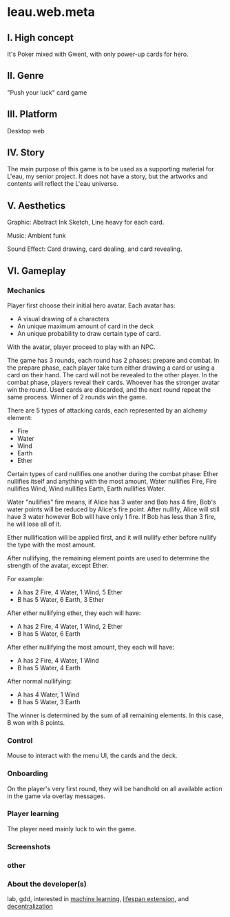 # leau.web.meta

## I. High concept

It's Poker mixed with Gwent, with only power-up cards for hero.

## II. Genre

"Push your luck" card game

## III. Platform

Desktop web

## IV. Story

The main purpose of this game is to be used as a supporting material for L'eau, my senior project. It does not have a story, but the artworks and contents will reflect the L'eau universe.

## V. Aesthetics

Graphic: Abstract Ink Sketch, Line heavy for each card.

Music: Ambient funk

Sound Effect: Card drawing, card dealing, and card revealing.

## VI. Gameplay

### Mechanics

Player first choose their initial hero avatar. Each avatar has:
+ A visual drawing of a characters
+ An unique maximum amount of card in the deck
+ An unique probability to draw certain type of card.

With the avatar, player proceed to play with an NPC.

The game has 3 rounds, each round has 2 phases: prepare and combat. In the prepare phase, each player take turn either drawing a card or using a card on their hand. The card will not be revealed to the other player. In the combat phase, players reveal their cards. Whoever has the stronger avatar win the round. Used cards are discarded, and the next round repeat the same process. Winner of 2 rounds win the game.

There are 5 types of attacking cards, each represented by an alchemy element:

+ Fire
+ Water
+ Wind
+ Earth
+ Ether

Certain types of card nullifies one another during the combat phase: Ether nullifies itself and anything with the most amount, Water nullifies Fire, Fire nullifies Wind, Wind nullifies Earth, Earth nullifies Water.

Water "nullifies" fire means, if Alice has 3 water and Bob has 4 fire, Bob's water points will be reduced by Alice's fire point. After nullify, Alice will still have 3 water however Bob will have only 1 fire. If Bob has less than 3 fire, he will lose all of it.

Ether nullification will be applied first, and it will nullify ether before nullify the type with the most amount.

After nullifying, the remaining element points are used to determine the strength of the avatar, except Ether.

For example:
+ A has 2 Fire, 4 Water, 1 Wind, 5 Ether
+ B has 5 Water, 6 Earth, 3 Ether

After ether nullifying ether, they each will have:
+ A has 2 Fire, 4 Water, 1 Wind, 2 Ether
+ B has 5 Water, 6 Earth

After ether nullifying the most amount, they each will have:
+ A has 2 Fire, 4 Water, 1 Wind
+ B has 5 Water, 4 Earth

After normal nullifying:
+ A has 4 Water, 1 Wind
+ B has 5 Water, 3 Earth

The winner is determined by the sum of all remaining elements. In this case, B won with 8 points.

### Control

Mouse to interact with the menu UI, the cards and the deck.

### Onboarding

On the player's very first round, they will be handhold on all available action in the game via overlay messages.

### Player learning

The player need mainly luck to win the game.

### Screenshots

### other

### About the developer(s)

lab, gdd, interested in <a href="http://bfy.tw/DjIj">machine learning</a>, <a href="http://bfy.tw/DjIq">lifespan extension</a>, and <a href="http://bfy.tw/DjIr">decentralization</a>
